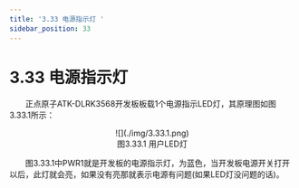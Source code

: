 ```yaml
---
title: '3.33 电源指示灯 '
sidebar_position: 33
---
```


# 3.33 电源指示灯 

&emsp;&emsp;正点原子ATK-DLRK3568开发板板载1个电源指示LED灯，其原理图如图3.33.1所示：

<center>
![](./img/3.33.1.png)<br />
图3.33.1 用户LED灯
</center>

&emsp;&emsp;图3.33.1中PWR1就是开发板的电源指示灯，为蓝色，当开发板电源开关打开以后，此灯就会亮，如果没有亮那就表示电源有问题(如果LED灯没问题的话)。
